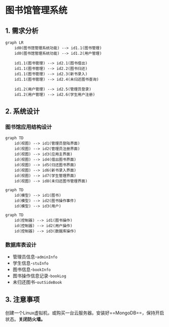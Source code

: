 # 图书馆管理系统

## 1. 需求分析

```mermaid
graph LR
	id0(图书馆管理系统功能) --> id1.1(图书管理)
	id0(图书馆管理系统功能) --> id1.2(用户管理)
	
	id1.1(图书管理) --> id2.1(图书借出) 
	id1.1(图书管理) --> id2.2(图书归还) 
	id1.1(图书管理) --> id2.3(新书录入) 
	id1.1(图书管理) --> id2.4(未归还图书查询)
    
    id1.2(用户管理) --> id2.5(管理员登录)
    id1.2(用户管理) --> id2.6(学生用户注册)
```

## 2. 系统设计

### 图书馆应用结构设计

```mermaid
graph TD
	id(视图) --> id1(管理员登陆界面)
	id(视图) --> id2(管理员注册界面)
	id(视图) --> id3(应用主界面)
	id(视图) --> id4(借出图书界面)
	id(视图) --> id5(归还图书界面)
	id(视图) --> id6(新书录入界面)
	id(视图) --> id7(学生管理界面)
	id(视图) --> id8(未归还图书管理界面)
```



```mermaid
graph TD
	id(模型) --> id1(图书)
    id(模型) --> id2(图书操作事件)
    id(模型) --> id3(用户)
```



```mermaid
graph TD
	id(控制器) --> id1(图书操作)
    id(控制器) --> id2(用户操作)
    id(控制器) --> id3(数据库操作)
```



### 数据库表设计

- 管理员信息-`adminInfo`
- 学生信息-`stuInfo`
- 图书信息-`bookInfo`
- 图书操作信息记录-`bookLog`
- 未归还图书-`outSideBook`



## 3. 注意事项

创建一个Linux虚拟机，或购买一台云服务器。安装好==MongoDB==，保持开启状态。**关闭防火墙。**

